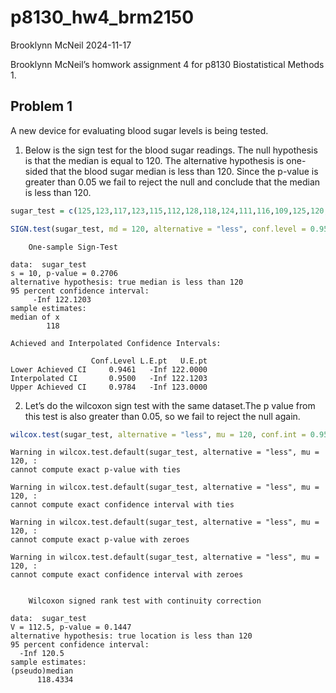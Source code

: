 p8130_hw4_brm2150
================
Brooklynn McNeil
2024-11-17

Brooklynn McNeil’s homwork assignment 4 for p8130 Biostatistical Methods
1.

## Problem 1

A new device for evaluating blood sugar levels is being tested.

1.  Below is the sign test for the blood sugar readings. The null
    hypothesis is that the median is equal to 120. The alternative
    hypothesis is one-sided that the blood sugar median is less
    than 120. Since the p-value is greater than 0.05 we fail to reject
    the null and conclude that the median is less than 120.

``` r
sugar_test = c(125,123,117,123,115,112,128,118,124,111,116,109,125,120,113,123,112,118,121,118,122,115,105,118,131)

SIGN.test(sugar_test, md = 120, alternative = "less", conf.level = 0.95) 
```


        One-sample Sign-Test

    data:  sugar_test
    s = 10, p-value = 0.2706
    alternative hypothesis: true median is less than 120
    95 percent confidence interval:
         -Inf 122.1203
    sample estimates:
    median of x 
            118 

    Achieved and Interpolated Confidence Intervals: 

                      Conf.Level L.E.pt   U.E.pt
    Lower Achieved CI     0.9461   -Inf 122.0000
    Interpolated CI       0.9500   -Inf 122.1203
    Upper Achieved CI     0.9784   -Inf 123.0000

2.  Let’s do the wilcoxon sign test with the same dataset.The p value
    from this test is also greater than 0.05, so we fail to reject the
    null again.

``` r
wilcox.test(sugar_test, alternative = "less", mu = 120, conf.int = 0.95)
```

    Warning in wilcox.test.default(sugar_test, alternative = "less", mu = 120, :
    cannot compute exact p-value with ties

    Warning in wilcox.test.default(sugar_test, alternative = "less", mu = 120, :
    cannot compute exact confidence interval with ties

    Warning in wilcox.test.default(sugar_test, alternative = "less", mu = 120, :
    cannot compute exact p-value with zeroes

    Warning in wilcox.test.default(sugar_test, alternative = "less", mu = 120, :
    cannot compute exact confidence interval with zeroes


        Wilcoxon signed rank test with continuity correction

    data:  sugar_test
    V = 112.5, p-value = 0.1447
    alternative hypothesis: true location is less than 120
    95 percent confidence interval:
      -Inf 120.5
    sample estimates:
    (pseudo)median 
          118.4334 
